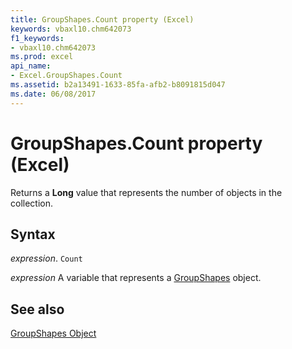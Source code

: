 ```yaml
---
title: GroupShapes.Count property (Excel)
keywords: vbaxl10.chm642073
f1_keywords:
- vbaxl10.chm642073
ms.prod: excel
api_name:
- Excel.GroupShapes.Count
ms.assetid: b2a13491-1633-85fa-afb2-b8091815d047
ms.date: 06/08/2017
---
```



# GroupShapes.Count property (Excel)

Returns a  **Long** value that represents the number of objects in the collection.


## Syntax

 _expression_. `Count`

 _expression_ A variable that represents a [GroupShapes](Excel.GroupShapes.md) object.


## See also


[GroupShapes Object](Excel.GroupShapes.md)

